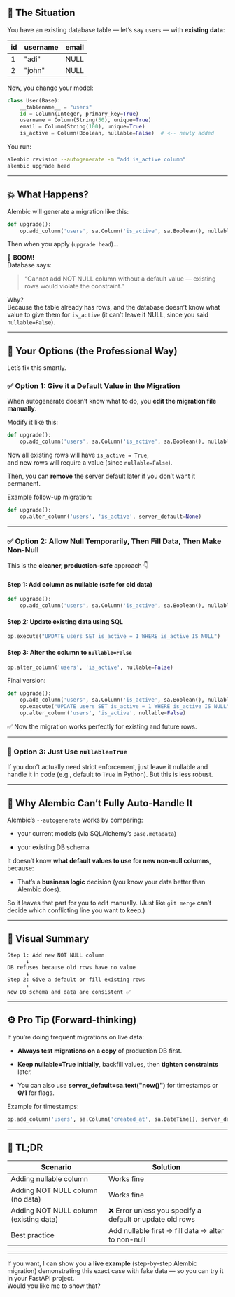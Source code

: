 
## 🧩 The Situation

You have an existing database table — let’s say `users` — with **existing data**:

|id|username|email|
|---|---|---|
|1|"adi"|NULL|
|2|"john"|NULL|

Now, you change your model:

```python
class User(Base):
    __tablename__ = "users"
    id = Column(Integer, primary_key=True)
    username = Column(String(50), unique=True)
    email = Column(String(100), unique=True)
    is_active = Column(Boolean, nullable=False)  # <-- newly added
```

You run:

```bash
alembic revision --autogenerate -m "add is_active column"
alembic upgrade head
```

---

## 💥 What Happens?

Alembic will generate a migration like this:

```python
def upgrade():
    op.add_column('users', sa.Column('is_active', sa.Boolean(), nullable=False))
```

Then when you apply (`upgrade head`)...

🚨 **BOOM!**  
Database says:

> “Cannot add NOT NULL column without a default value — existing rows would violate the constraint.”

Why?  
Because the table already has rows, and the database doesn’t know what value to give them for `is_active` (it can’t leave it NULL, since you said `nullable=False`).

---

## 🧠 Your Options (the Professional Way)

Let’s fix this smartly.

### ✅ Option 1: Give it a Default Value in the Migration

When autogenerate doesn’t know what to do, you **edit the migration file manually**.

Modify it like this:

```python
def upgrade():
    op.add_column('users', sa.Column('is_active', sa.Boolean(), nullable=False, server_default='1'))
```

Now all existing rows will have `is_active = True`,  
and new rows will require a value (since `nullable=False`).

Then, you can **remove** the server default later if you don’t want it permanent.

Example follow-up migration:

```python
def upgrade():
    op.alter_column('users', 'is_active', server_default=None)
```

---

### ✅ Option 2: Allow Null Temporarily, Then Fill Data, Then Make Non-Null

This is the **cleaner, production-safe** approach 👇

#### Step 1: Add column as nullable (safe for old data)

```python
def upgrade():
    op.add_column('users', sa.Column('is_active', sa.Boolean(), nullable=True))
```

#### Step 2: Update existing data using SQL

```python
op.execute("UPDATE users SET is_active = 1 WHERE is_active IS NULL")
```

#### Step 3: Alter the column to `nullable=False`

```python
op.alter_column('users', 'is_active', nullable=False)
```

Final version:

```python
def upgrade():
    op.add_column('users', sa.Column('is_active', sa.Boolean(), nullable=True))
    op.execute("UPDATE users SET is_active = 1 WHERE is_active IS NULL")
    op.alter_column('users', 'is_active', nullable=False)
```

✅ Now the migration works perfectly for existing and future rows.

---

### 🚫 Option 3: Just Use `nullable=True`

If you don’t actually need strict enforcement, just leave it nullable and handle it in code (e.g., default to `True` in Python). But this is less robust.

---

## 🧠 Why Alembic Can’t Fully Auto-Handle It

Alembic’s `--autogenerate` works by comparing:

- your current models (via SQLAlchemy’s `Base.metadata`)
    
- your existing DB schema
    

It doesn’t know **what default values to use for new non-null columns**, because:

- That’s a **business logic** decision (you know your data better than Alembic does).
    

So it leaves that part for you to edit manually. (Just like `git merge` can’t decide which conflicting line you want to keep.)

---

## 🧰 Visual Summary

```
Step 1: Add new NOT NULL column
      ↓
DB refuses because old rows have no value
      ↓
Step 2: Give a default or fill existing rows
      ↓
Now DB schema and data are consistent ✅
```

---

## ⚙️ Pro Tip (Forward-thinking)

If you’re doing frequent migrations on live data:

- **Always test migrations on a copy** of production DB first.
    
- **Keep nullable=True initially**, backfill values, then **tighten constraints** later.
    
- You can also use **server_default=sa.text("now()")** for timestamps or **0/1** for flags.
    

Example for timestamps:

```python
op.add_column('users', sa.Column('created_at', sa.DateTime(), server_default=sa.text('NOW()'), nullable=False))
```

---

## 🧩 TL;DR

|Scenario|Solution|
|---|---|
|Adding nullable column|Works fine|
|Adding NOT NULL column (no data)|Works fine|
|Adding NOT NULL column (existing data)|❌ Error unless you specify a default or update old rows|
|Best practice|Add nullable first → fill data → alter to non-null|

---

If you want, I can show you a **live example** (step-by-step Alembic migration) demonstrating this exact case with fake data — so you can try it in your FastAPI project.  
Would you like me to show that?